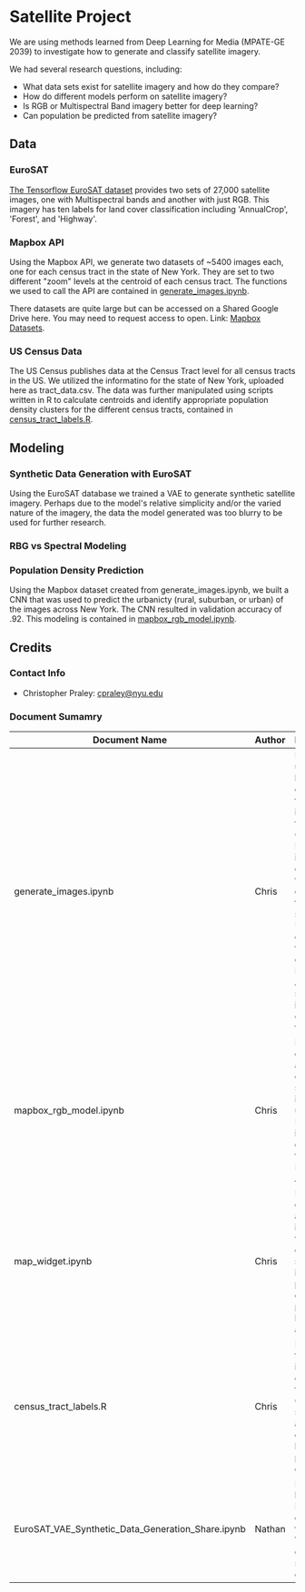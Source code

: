 # Satellite Project

We are using methods learned from Deep Learning for Media (MPATE-GE 2039) to investigate how to generate and classify satellite imagery.

We had several research questions, including:

- What data sets exist for satellite imagery and how do they compare?
- How do different models perform on satellite imagery?
- Is RGB or Multispectral Band imagery better for deep learning?
- Can population be predicted from satellite imagery?

## Data

### EuroSAT

[The Tensorflow EuroSAT dataset](https://github.com/phelber/EuroSAT) provides two sets of 27,000 satellite images, one with Multispectral bands and another with just RGB. This imagery has ten labels for land cover classification including 'AnnualCrop', 'Forest', and 'Highway'.

### Mapbox API

Using the Mapbox API, we generate two datasets of ~5400 images each, one for each census tract in the state of New York. They are set to two different "zoom" levels at the centroid of each census tract. The functions we used to call the API are contained in [generate_images.ipynb](https://github.com/DeanIA/dl4m_final/blob/main/generate_images.ipynb).

There datasets are quite large but can be accessed on a Shared Google Drive here. You may need to request access to open. Link: [Mapbox Datasets](https://drive.google.com/drive/folders/14b-4faQ0EOhJEAhjNNlAyK46_-BIunRg).

### US Census Data

The US Census publishes data at the Census Tract level for all census tracts in the US. We utilized the informatino for the state of New York, uploaded here as tract_data.csv. The data was further manipulated using scripts written in R to calculate centroids and identify appropriate population density clusters for the different census tracts, contained in [census_tract_labels.R](https://github.com/DeanIA/dl4m_final/blob/main/census_tract_labels.R).

## Modeling

### Synthetic Data Generation with EuroSAT

Using the EuroSAT database we trained a VAE to generate synthetic satellite imagery. Perhaps due to the model's relative simplicity and/or the varied nature of the imagery, the data the model generated was too blurry to be used for further research.

### RBG vs Spectral Modeling

### Population Density Prediction

Using the Mapbox dataset created from generate_images.ipynb, we built a CNN that was used to predict the urbanicty (rural, suburban, or urban) of the images across New York. The CNN resulted in validation accuracy of .92. This modeling is contained in [mapbox_rgb_model.ipynb](https://github.com/DeanIA/dl4m_final/blob/main/mapbox_rgb_model.ipynb).

## Credits

### Contact Info

-  Christopher Praley: cpraley@nyu.edu

### Document Sumamry

| **Document Name**      | **Author** | **Description**                                                                                                                                                                                                                               |
|------------------------|-----------|------------------------------------------------------|
| generate_images.ipynb  | Chris     | Notebook utilizing both census tract information from the US Census Bureau to identify centroids for each census tract in the stae of NY. Using those centroids, a function to query the Mapbox API for one satellite image per census tract. |
| mapbox_rgb_model.ipynb | Chris     | Notebook generating a CNN to classify satellite images using the RGB images generated from the Mapbox API.  |
| map_widget.ipynb       | Chris     | Notebook containing an interactive widget that outputs satellite image and population density prediction based on address.|
| census_tract_labels.R  | Chris     | R script that identifies centroids from US Census shapefile and creates clusters based on population density.  |
| EuroSAT_VAE_Synthetic_Data_Generation_Share.ipynb | Nathan | Notebook loading the EuroSAT dataset and training a VAE to generate synthetic data. |
